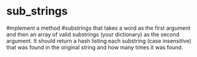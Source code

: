 # sub_strings
#mplement a method #substrings that takes a word as the first argument and then an array of valid substrings
(your dictionary) as the second argument. It should return a hash listing each substring (case insensitive) 
that was found in the original string and how many times it was found.
